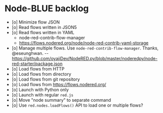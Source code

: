 # Node-BLUE backlog 

- [o] Minimize flow JSON
- [o] Read flows written in JSON5
- [o] Read flows written in YAML
  - node-red-contrib-flow-manager
  - https://flows.nodered.org/node/node-red-contrib-yaml-storage
- [o] Manage multiple flows. Use `node-red-contrib-flow-manager`. Thanks, @eseunghwan.
  -- https://github.com/oyajiDev/NodeRED.py/blob/master/noderedpy/node-red-starter/package.json
- [o] Load flows from HTTP
- [o] Load flows from directory
- [o] Load flows from git repository
- [o] Load flows from https://flows.nodered.org/
- [o] Launch with Python only
- [o] Launch with regular `red.js`
- [o] Move "node summary" to separate command
- [o] Use `red.nodes.loadFlows()` API to load one or multiple flows?
